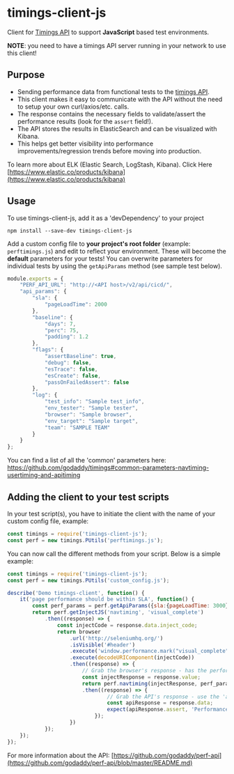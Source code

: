 # timings-client-js

Client for [Timings API](https://www.github.com/godaddy/timings) to support **JavaScript** based test environments.  

**NOTE**: you need to have a timings API server running in your network to use this client!

## Purpose

- Sending performance data from functional tests to the [timings API](https://www.github.com/godaddy/timings).
- This client makes it easy to communicate with the API without the need to setup your own curl/axios/etc. calls.
- The response contains the necessary fields to validate/assert the performance results (look for the `assert` field!).
- The API stores the results in ElasticSearch and can be visualized with Kibana.
- This helps get better visibility into performance improvements/regression trends before moving into production.

To learn more about ELK (Elastic Search, LogStash, Kibana). Click Here [https://www.elastic.co/products/kibana](https://www.elastic.co/products/kibana)

## Usage

To use timings-client-js, add it as a 'devDependency' to your project

```shell
npm install --save-dev timings-client-js
```

Add a custom config file to **your project's root folder** (example: `perftimings.js`) and edit to reflect your environment. These will become the **default** parameters for your tests! You can overwrite parameters for individual tests by using the `getApiParams` method (see sample test below).

```javascript
module.exports = {
    "PERF_API_URL": "http://<API host>/v2/api/cicd/",
    "api_params": {
        "sla": {
            "pageLoadTime": 2000
        },
        "baseline": {
            "days": 7,
            "perc": 75,
            "padding": 1.2
        },
        "flags": {
            "assertBaseline": true,
            "debug": false,
            "esTrace": false,
            "esCreate": false,
            "passOnFailedAssert": false
        },
        "log": {
            "test_info": "Sample test_info",
            "env_tester": "Sample tester",
            "browser": "Sample browser",
            "env_target": "Sample target",
            "team": "SAMPLE TEAM"
        }
    }
};
```

You can find a list of all the 'common' parameters here: https://github.com/godaddy/timings#common-parameters-navtiming-usertiming-and-apitiming


## Adding the client to your test scripts

In your test script(s), you have to initiate the client with the name of your custom config file, example:

```javascript
const timings = require('timings-client-js');
const perf = new timings.PUtils('perftimings.js');
```

You can now call the different methods from your script. Below is a simple example:

```javascript
const timings = require('timings-client-js');
const perf = new timings.PUtils('custom_config.js');

describe('Demo timings-client', function() {
    it('page performance should be within SLA', function() {
        const perf_params = perf.getApiParams({sla:{pageLoadTime: 3000}, debug: true});
        return perf.getInjectJS('navtiming', 'visual_complete')
            .then((response) => {
                const injectCode = response.data.inject_code;
                return browser
                    .url('http://seleniumhq.org/')
                    .isVisible('#header')
                    .execute('window.performance.mark("visual_complete");')
                    .execute(decodeURIComponent(injectCode))
                    .then((response) => {
                        // Grab the browser's response - has the performance data!
                        const injectResponse = response.value;
                        return perf.navtiming(injectResponse, perf_params)
                        .then((response) => {
                                // Grab the API's response - use the 'assert' field to validate!
                                const apiResponse = response.data;
                                expect(apiResponse.assert, 'Performance failed! assert field is False').to.be.true;
                            });
                    })
            });
    });
});
```

For more information about the API: [https://github.com/godaddy/perf-api](https://github.com/godaddy/perf-api/blob/master/README.md)
